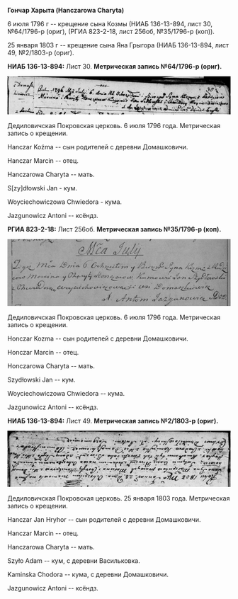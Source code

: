 **Гончар Харыта (Hanczarowa Charyta)**

6 июля 1796 г -- крещение сына Козмы (НИАБ 136-13-894, лист 30,
№64/1796-р (ориг), (РГИА 823-2-18, лист 256об, №35/1796-р (коп)).

25 января 1803 г -- крещение сына Яна Грыгора (НИАБ 136-13-894, лист 49,
№2/1803-р (ориг).

**НИАБ 136-13-894:** Лист 30. **Метрическая запись №64/1796-р (ориг).**

![](./media/5286ea0babbf6676b99031bba00349277797baf1.png)

Дедиловичская Покровская церковь. 6 июля 1796 года. Метрическая запись о
крещении.

Hanczar Koźma -- сын родителей с деревни Домашковичи.

Hanczar Marcin -- отец.

Hanczarowa Charyta -- мать.

S\[zy\]dłowski Jan - кум.

Woyciechowiczowa Chwiedora - кума.

Jazgunowicz Antoni -- ксёндз.

**РГИА 823-2-18:** Лист 256об. **Метрическая запись №35/1796-р (коп).**

![](./media/1795c9380ede51895eaa836bd3ad5801dc4d2415.png)

Дедиловичская Покровская церковь. 6 июля 1796 года. Метрическая запись о
крещении.

Honczar Kozma -- сын родителей с деревни Домашковичи.

Honczar Marcin -- отец.

Honczarowa Charyta -- мать.

Szydłowski Jan -- кум.

Woyciechowiczowa Chwiedora -- кума.

Jazgunowicz Antoni -- ксёндз.

**НИАБ 136-13-894:** Лист 49. **Метрическая запись №2/1803-р (ориг).**

![](./media/28bfdff7f21877a9d47df2bee22d17ab3e354ad5.png)

Дедиловичская Покровская церковь. 25 января 1803 года. Метрическая
запись о крещении.

Hanczar Jan Hryhor -- сын родителей с деревни Домашковичи.

Hanczar Marcin -- отец.

Hanczarowa Charyta -- мать.

Szyło Adam -- кум, с деревни Васильковка.

Kaminska Chodora -- кума, с деревни Домашковичи.

Jazgunowicz Antoni -- ксёндз.
